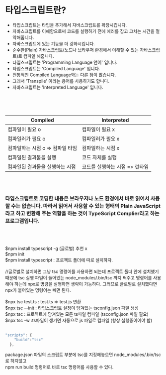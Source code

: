 # 타입스크립트란?

- 타입스크립트는 타입을 추가해서 자바스크립트를 확장시킵니다.
- 자바스크립트를 이해함으로써 코드를 실행하기 전에 에러를 잡고 고치는 시간을 절약해줍니다.
- 자바스크립트에 있는 기능을 더 강화시킵니다.
- 순수한(Plain) 자바스크립트(노드나 브라우저 환경에서 이해할 수 있는 자바스크립트)로 컴파일 해줍니다.
- 타입스크립트는 'Programming Language 언어' 입니다.
- 타입스크립트는 'Compiled Language' 입니다.
- 전통적인 Compiled Language와는 다른 점이 많습니다.
- 그래서 'Transpile' 이라는 용어를 사용하기도 합니다.
- 자바스크립트는 'Interpreted Language' 입니다.

<br>
<br>
<br>

Compiled | Interpreted
--|--
컴파일이 필요 o | 컴파일이 필요 x
컴파일러가 필요 o | 컴파일러가 필요 x
컴파일하는 시점 o => 컴파일 타임 | 컴파일하는 시점 x
컴파일된 결과물을 실행 | 코드 자체를 실행
컴파일된 결과물을 실행하는 시점 | 코드를 실행하는 시점 => 런타임

<br>
<br>

<h3>타입스크립트로 코딩한 내용은 브라우저나 노드 환경에서 바로 읽어서 사용할 수는 없습니다.    
따라서 읽어서 사용할 수 있는 형태의 Plain JavaScript 라고 하고   
변환해 주는 역할을 하는 것이 TypeScript Complier라고 하는 프로그램입니다.   </h3>
<br>
<br><br>
$npm install typescript -g (글로벌) 추천 x<br>
$npm init<br>
$npm install typescript : 프로젝트 폴더에 따로 설치하자.<br>
<br>
//글로벌로 설치하면 그냥 tsc 명령어를 사용하면 되는데 프로젝트 폴더 안에 설치했기 때문에 tsc 실행 파일이 들어있는 node_modules/.bin/tsc 까지 써주고 명령어를 사용해야 하는데 npx로 명령을 실행하면 생략이 가능하다. 그러므로 글로벌로 설치했다면 npx가 붙어있는 명령어는 빼면 된다.<br>
<br>
$npx tsc test.ts : test.ts => test.js 변환<br>
$npx tsc --init : 타입스크립트 설정이 담겨있는 tsconfig.json 파일 생성<br>
$npx tsc : 프로젝트에 담겨있는 모든 ts파일 컴파일 (tsconfig.json 파일 필요)<br>
$npx tsc -w :ts파일이 생기면 자동으로 js 파일로 컴파일 (항상 실행중이어야 함) <br>
<br>

```js
"scripts": {
    "build":"tsc"
  },
```

package.json 파일의 스크립트 부분에 tsc를 지정해놓으면 node_modules/.bin/tsc 로 하지않고<br>
npm run build 명령어로 바로 tsc 명령어를 사용할 수 있다.<br>